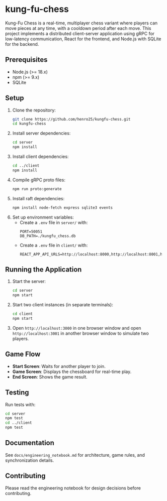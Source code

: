 # kung-fu-chess
Kung-Fu Chess is a real-time, multiplayer chess variant where players can move pieces at any time, with a cooldown period after each move. This project implements a distributed client-server application using gRPC for low-latency communication, React for the frontend, and Node.js with SQLite for the backend.

## Prerequisites
- Node.js (>= 18.x)
- npm (>= 9.x)
- SQLite

## Setup
1. Clone the repository:
   ```bash
   git clone https://github.com/henro25/kungfu-chess.git
   cd kungfu-chess
   ```
2. Install server dependencies:
   ```bash
   cd server
   npm install
   ```
3. Install client dependencies:
   ```bash
   cd ../client
   npm install
   ```
4. Compile gRPC proto files:
   ```bash
   npm run proto:generate
   ```
5. Install raft dependencies:
   ```bash
   npm install node-fetch express sqlite3 events
   ```
5. Set up environment variables:
   - Create a `.env` file in `server/` with:
     ```
     PORT=50051
     DB_PATH=./kungfu_chess.db
     ```
   - Create a `.env` file in `client/` with:
      ```
      REACT_APP_API_URLS=http://localhost:8000,http://localhost:8001,http://localhost:8002,http://localhost:8003,http://localhost:8004
      ```

## Running the Application
1. Start the server:
   ```bash
   cd server
   npm start
   ```
2. Start two client instances (in separate terminals):
   ```bash
   cd client
   npm start
   ```
3. Open `http://localhost:3000` in one browser window and open `http://localhost:3001` in another browser window to simulate two players.

## Game Flow
- **Start Screen**: Waits for another player to join.
- **Game Screen**: Displays the chessboard for real-time play.
- **End Screen**: Shows the game result.

## Testing
Run tests with:
```bash
cd server
npm test
cd ../client
npm test
```

## Documentation
See `docs/engineering_notebook.md` for architecture, game rules, and synchronization details.

## Contributing
Please read the engineering notebook for design decisions before contributing.